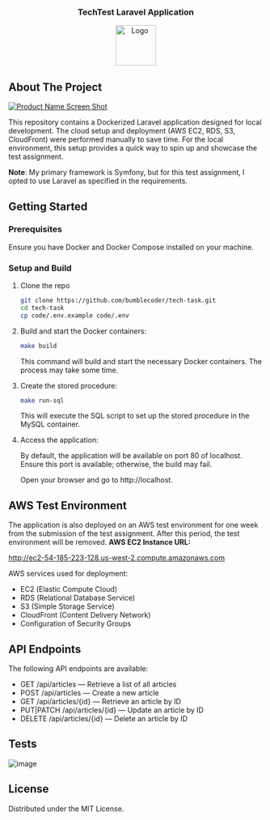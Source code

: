 <div align="center">
<h3 align="center">TechTest Laravel Application</h3>
  <a href="https://github.com/othneildrew/Best-README-Template">
    <img src="https://ibb.co/vxNrtmgk" alt="Logo" width="80" height="80">
  </a>
</div>

<!-- ABOUT THE PROJECT -->
## About The Project

[![Product Name Screen Shot][product-screenshot]](http://ec2-54-185-223-128.us-west-2.compute.amazonaws.com/)

This repository contains a Dockerized Laravel application designed for local development. The cloud setup and deployment (AWS EC2, RDS, S3, CloudFront) were performed manually to save time. For the local environment, this setup provides a quick way to spin up and showcase the test assignment.

**Note**: My primary framework is Symfony, but for this test assignment, I opted to use Laravel as specified in the requirements.

<!-- GETTING STARTED -->
## Getting Started

### Prerequisites

Ensure you have Docker and Docker Compose installed on your machine.

### Setup and Build

1. Clone the repo
   ```sh
   git clone https://github.com/bumblecoder/tech-task.git
   cd tech-task
   cp code/.env.example code/.env
   ```
2. Build and start the Docker containers:
   ```sh
   make build
   ```
   This command will build and start the necessary Docker containers. The process may take some time.
   
3. Create the stored procedure:
   ```sh
   make run-sql
   ```
   This will execute the SQL script to set up the stored procedure in the MySQL container.

4. Access the application:
   
   By default, the application will be available on port 80 of localhost. Ensure this port is available; otherwise, the build may fail.

   Open your browser and go to http://localhost. 

## AWS Test Environment

The application is also deployed on an AWS test environment for one week from the submission of the test assignment. After this period, the test environment will be removed.
**AWS EC2 Instance URL:**

http://ec2-54-185-223-128.us-west-2.compute.amazonaws.com

AWS services used for deployment:

- EC2 (Elastic Compute Cloud)
- RDS (Relational Database Service)
- S3 (Simple Storage Service)
- CloudFront (Content Delivery Network)
- Configuration of Security Groups

## API Endpoints

The following API endpoints are available:

- GET /api/articles — Retrieve a list of all articles
- POST /api/articles — Create a new article
- GET /api/articles/{id} — Retrieve an article by ID
- PUT|PATCH /api/articles/{id} — Update an article by ID
- DELETE /api/articles/{id} — Delete an article by ID

## Tests
![image](https://github.com/user-attachments/assets/f4c96200-52b7-45de-b640-abe5d86ccaa3)


<!-- LICENSE -->
## License

Distributed under the MIT License.

<!-- MARKDOWN LINKS & IMAGES -->
<!-- https://www.markdownguide.org/basic-syntax/#reference-style-links -->
[product-screenshot]: https://d15ywwv3do91l7.cloudfront.net/project_screenshot.png
